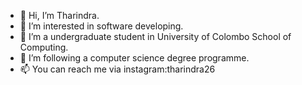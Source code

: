 - 👋 Hi, I’m Tharindra.
- 👀 I’m interested in software developing.
- 🌱 I’m a undergraduate student in University of Colombo School of Computing.
- 💞️ I’m following a computer science degree programme.
- 📫 You can reach me via instagram:tharindra26

<!---
tharindra26/tharindra26 is a ✨ special ✨ repository because its `README.md` (this file) appears on your GitHub profile.
You can click the Preview link to take a look at your changes.
--->
